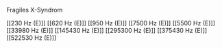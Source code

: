 Fragiles X-Syndrom

[[230 Hz (E)]]
[[620 Hz (E)]]
[[950 Hz (E)]]
[[7500 Hz (E)]]
[[5500 Hz (E)]]
[[33980 Hz (E)]]
[[145430 Hz (E)]]
[[295300 Hz (E)]]
[[375430 Hz (E)]]
[[522530 Hz (E)]]